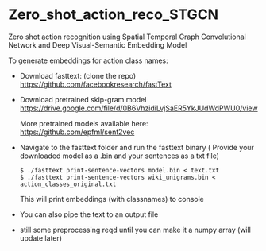 # Zero_shot_action_reco_STGCN

Zero shot action recognition using Spatial Temporal Graph Convolutional Network and Deep Visual-Semantic Embedding Model


To generate embeddings for action class names:

- Download fasttext: (clone the repo)
  https://github.com/facebookresearch/fastText

- Download pretrained skip-gram model
  https://drive.google.com/file/d/0B6VhzidiLvjSaER5YkJUdWdPWU0/view

  More pretrained models available here: 
  https://github.com/epfml/sent2vec


- Navigate to the fasttext folder and run the fasttext binary ( Provide your downloaded model as a .bin and your sentences as a txt file)

      $ ./fasttext print-sentence-vectors model.bin < text.txt
      $ ./fasttext print-sentence-vectors wiki_unigrams.bin < action_classes_original.txt
      
  This will print embeddings (with classnames) to console
  
  
- You can also pipe the text to an output file 
- still some preprocessing reqd until you can make it a numpy array (will update later)




